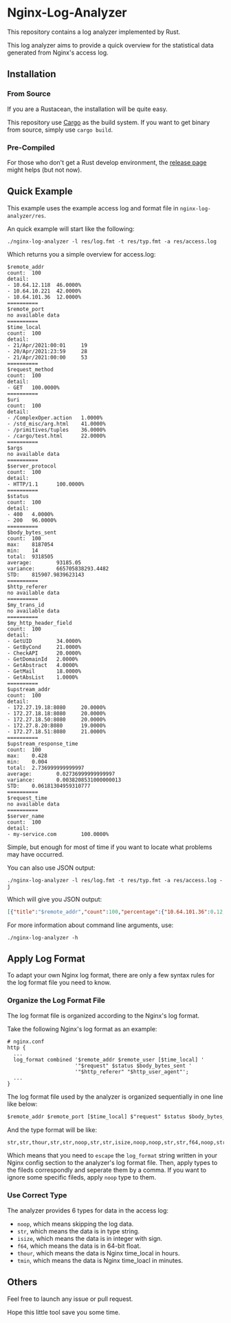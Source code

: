 # Nginx-Log-Analyzer

This repository contains a log analyzer implemented by Rust.

This log analyzer aims to provide a quick overview for the statistical data generated from Nginx's access log.

## Installation

### From Source

If you are a Rustacean, the installation will be quite easy.

This repository use [Cargo](https://doc.rust-lang.org/book/ch01-03-hello-cargo.html) as the build system. If you want to get binary from source, simply use `cargo build`.

### Pre-Compiled

For those who don't get a Rust develop environment, the [release page](https://github.com/BlankZhu/nginx-log-analyzer/releases) might helps (but not now).

## Quick Example

This example uses the example access log and format file in `nginx-log-analyzer/res`.

An quick example will start like the following:

```shell
./nginx-log-analyzer -l res/log.fmt -t res/typ.fmt -a res/access.log
```

Which returns you a simple overview for access.log:

```shell
$remote_addr
count:  100
detail:
- 10.64.12.118  46.0000%
- 10.64.10.221  42.0000%
- 10.64.101.36  12.0000%
==========
$remote_port
no available data
==========
$time_local
count:  100
detail:
- 21/Apr/2021:00:01     19
- 20/Apr/2021:23:59     28
- 21/Apr/2021:00:00     53
==========
$request_method
count:  100
detail:
- GET   100.0000%
==========
$uri
count:  100
detail:
- /ComplexOper.action   1.0000%
- /std_misc/arg.html    41.0000%
- /primitives/tuples    36.0000%
- /cargo/test.html      22.0000%
==========
$args
no available data
==========
$server_protocol
count:  100
detail:
- HTTP/1.1      100.0000%
==========
$status
count:  100
detail:
- 400   4.0000%
- 200   96.0000%
==========
$body_bytes_sent
count:  100
max:    8187054
min:    14
total:  9318505
average:        93185.05
variance:       665705838293.4482
STD:    815907.9839623143
==========
$http_referer
no available data
==========
$my_trans_id
no available data
==========
$my_http_header_field
count:  100
detail:
- GetUID        34.0000%
- GetByCond     21.0000%
- CheckAPI      20.0000%
- GetDomainId   2.0000%
- GetAbstract   4.0000%
- GetMail       18.0000%
- GetAbsList    1.0000%
==========
$upstream_addr
count:  100
detail:
- 172.27.19.18:8080     20.0000%
- 172.27.18.18:8080     20.0000%
- 172.27.18.50:8080     20.0000%
- 172.27.8.20:8080      19.0000%
- 172.27.18.51:8080     21.0000%
==========
$upstream_response_time
count:  100
max:    0.428
min:    0.004
total:  2.736999999999997
average:        0.02736999999999997
variance:       0.0038208531000000013
STD:    0.06181304959310777
==========
$request_time
no available data
==========
$server_name
count:  100
detail:
- my-service.com        100.0000%
```

Simple, but enough for most of time if you want to locate what problems may  have occurred.

You can also use JSON output:

```shell
./nginx-log-analyzer -l res/log.fmt -t res/typ.fmt -a res/access.log -j
```

Which will give you JSON output:

```json
[{"title":"$remote_addr","count":100,"percentage":{"10.64.101.36":0.12,"10.64.12.118":0.46,"10.64.10.221":0.42}},{"title":"$remote_port"},{"title":"$time_local","count":100,"data":{"20/Apr/2021:23:59":28,"21/Apr/2021:00:00":53,"21/Apr/2021:00:01":19}},{"title":"$request_method","count":100,"percentage":{"GET":1.0}},{"title":"$uri","count":100,"percentage":{"/primitives/tuples":0.36,"/cargo/test.html":0.22,"/std_misc/arg.html":0.41,"/ComplexOper.action":0.01}},{"title":"$args"},{"title":"$server_protocol","count":100,"percentage":{"HTTP/1.1":1.0}},{"title":"$status","count":100,"percentage":{"400":0.04,"200":0.96}},{"title":"$body_bytes_sent","total":9318505,"count":100,"average":93185.05,"variance":665705838293.4482,"std_variance":815907.9839623143,"max":8187054,"min":14},{"title":"$http_referer"},{"title":"$my_trans_id"},{"title":"$my_http_header_field","count":100,"percentage":{"GetUID":0.34,"GetAbsList":0.01,"GetByCond":0.21,"GetMail":0.18,"GetDomainId":0.02,"GetAbstract":0.04,"CheckAPI":0.2}},{"title":"$upstream_addr","count":100,"percentage":{"172.27.8.20:8080":0.19,"172.27.18.51:8080":0.21,"172.27.19.18:8080":0.2,"172.27.18.18:8080":0.2,"172.27.18.50:8080":0.2}},{"title":"$upstream_response_time","total":2.736999999999997,"count":100,"average":0.02736999999999997,"variance":0.0038208531000000013,"std_variance":0.06181304959310777,"max":0.428,"min":0.004},{"title":"$request_time"},{"title":"$server_name","count":100,"percentage":{"my-service.com":1.0}}]
```


For more information about command line arguments, use:

```shell
./nginx-log-analyzer -h
```

## Apply Log Format

To adapt your own Nginx log format, there are only a few syntax rules for the log format file you need to know.

### Organize the Log Format File

The log format file is organized according to the Nginx's log format.

Take the following Nginx's log format as an example:

```nginx
# nginx.conf
http {
  ...
  log_format combined '$remote_addr $remote_user [$time_local] '
                      '"$request" $status $body_bytes_sent '
                      '"$http_referer" "$http_user_agent"';
  ...
}
```

The log format file used by the analyzer is organized sequentially in one line like below:

```txt
$remote_addr $remote_port [$time_local] $"request" $status $body_bytes_sent "$http_referer" "$http_user_agent"
```

And the type format will be like:

```txt
str,str,thour,str,str,noop,str,str,isize,noop,noop,str,str,f64,noop,str
```

Which means that you need to `escape` the `log_format` string written in your Nginx config section to the analyzer's log format file. Then, apply types to the fileds correspondly and seperate them by a comma. If you want to ignore some specific fileds, apply `noop` type to them.


### Use Correct Type

The analyzer provides 6 types for data in the access log:

- `noop`, which means skipping the log data.
- `str`, which means the data is in type string.
- `isize`, which means the data is in integer with sign.
- `f64`, which means the data is in 64-bit float.
- `thour`, which means the data is Nginx time_local in hours.
- `tmin`, which means the data is Nginx time_loacl in minutes.

## Others

Feel free to launch any issue or pull request.

Hope this little tool save you some time.
